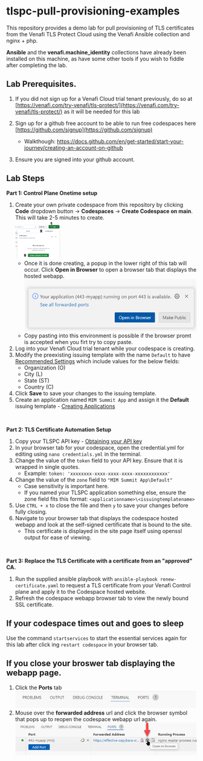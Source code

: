 # tlspc-pull-provisioning-examples

This repository provides a demo lab for pull provisioning of TLS certificates from the Venafi TLS Protect Cloud using the Venafi Ansible collection and nginx + php. 

**Ansible** and the **venafi.machine_identity** collections have already been installed on this machine, as have some other tools if you wish to fiddle after completing the lab. 


## Lab Prerequisites.
1) If you did not sign up for a Venafi Cloud trial tenant previously, do so at [https://venafi.com/try-venafi/tls-protect/](https://venafi.com/try-venafi/tls-protect/) as it will be needed for this lab

2) Sign up for a github free account to be able to run free codespaces here [https://github.com/signup](https://github.com/signup)
    - Walkthough: https://docs.github.com/en/get-started/start-your-journey/creating-an-account-on-github

3) Ensure you are signed into your github account. 

## Lab Steps

**Part 1: Control Plane Onetime setup**
1) Create your own private codespace from this repository by clicking **Code** dropdown button -> **Codespaces** -> **Create Codespace on main**. This will take 2-5 minutes to create.  
       <img src="images/create_codespace.png" alt="Create Codespace" width="25%"/>
    - Once it is done creating, a popup in the lower right of this tab will occur. Click **Open in Browser** to open a browser tab that displays the hosted webapp. 
        ![Open in Browser popup](images/open_in_browser_popup.png)
    - Copy pasting into this environment is possible if the browser promt is accepted when you firt try to copy paste.
2) Log into your Venafi Cloud trial tenant while your codespace is creating.
3) Modify the preexisting issuing template with the name `Default` to have [Recommended Settings](https://docs.venafi.cloud/vaas/issuing-templates/defining-recommended-settings-for-an-issuing-template/) which include values for the below fields:
    - Organization (O)
    - City (L)
    - State (ST)
    - Country (C)
4) Click **Save** to save your changes to the issuing template.
5) Create an application named `MIM Summit App` and assign it the **Default** issuing template - [Creating Applications](https://docs.venafi.cloud/vaas/application/creating-an-application/)  

&nbsp;

**Part 2: TLS Certificate Automation Setup**
1) Copy your TLSPC API key - [Obtaining your API key](https://docs.venafi.cloud/api/obtaining-api-key/#to-obtain-an-api-key-using-the-tls-protect-cloud-console)  
2) In your browser tab for your codespace, open the credential.yml for editing using `nano credentials.yml` in the terminal.  
3) Change the value of the `token` field to your API key. Ensure that it is wrapped in single quotes.  
    - Example: `token: 'xxxxxxxx-xxxx-xxxx-xxxx-xxxxxxxxxxxx'`
4) Change the value of the `zone` field to `"MIM Summit App\Default"`
    - Case sensitivity is important here. 
    - If you named your TLSPC application something else, ensure the zone field fits this format: `<applicationname>\<issuingtemplatename>`
5) Use `CTRL + x` to close the file and then `y` to save your changes before fully closing.  
6) Navigate to your browser tab that displays the codespace hosted webapp and look at the self-signed certificate that is bound to the site.
    - This certificate is displayed in the site page itself using openssl output for ease of viewing.

&nbsp;

**Part 3: Replace the TLS Certificate with a certificate from an "approved" CA.**
1) Run the supplied ansible playbook with `ansible-playbook renew-certificate.yaml` to request a TLS certificate from your Venafi Control plane and apply it to the Codespace hosted website. 
2) Refresh the codespace webapp browser tab to view the newly bound SSL certificate.


## If your codespace times out and goes to sleep
Use the command `startservices` to start the essential services again for this lab after click ing `restart codespace` in your browser tab.

## If you close your broswer tab displaying the webapp page. 
1) Click the **Ports** tab  
    ![Click the Ports Tab](images/ports_tab.png)
2) Mouse over the **forwarded address** url and click the browser symbol that pops up to reopen the codespace webapp url again.  
    ![Click the Browser Symbol to reopen the codespace webapp tab](images/open_in_browser_click.png)